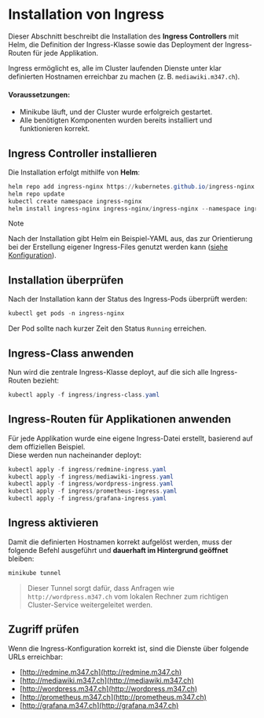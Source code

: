 # Installation von Ingress
Dieser Abschnitt beschreibt die Installation des **Ingress Controllers** mit Helm, die Definition der Ingress-Klasse sowie das Deployment der Ingress-Routen für jede Applikation.

Ingress ermöglicht es, alle im Cluster laufenden Dienste unter klar definierten Hostnamen erreichbar zu machen (z. B. `mediawiki.m347.ch`).

#### Voraussetzungen:
- Minikube läuft, und der Cluster wurde erfolgreich gestartet.
- Alle benötigten Komponenten wurden bereits installiert und funktionieren korrekt.

## Ingress Controller installieren
Die Installation erfolgt mithilfe von **Helm**:

```powershell
helm repo add ingress-nginx https://kubernetes.github.io/ingress-nginx
helm repo update
kubectl create namespace ingress-nginx
helm install ingress-nginx ingress-nginx/ingress-nginx --namespace ingress-nginx
```

> [!NOTE]
> Nach der Installation gibt Helm ein Beispiel-YAML aus, das zur Orientierung bei der Erstellung eigener Ingress-Files genutzt werden kann ([siehe Konfiguration](/docs/pods/ingress/config.md)).

## Installation überprüfen
Nach der Installation kann der Status des Ingress-Pods überprüft werden:

```powershell
kubectl get pods -n ingress-nginx
```

Der Pod sollte nach kurzer Zeit den Status `Running` erreichen.

## Ingress-Class anwenden
Nun wird die zentrale Ingress-Klasse deployt, auf die sich alle Ingress-Routen bezieht:

```powershell
kubectl apply -f ingress/ingress-class.yaml
```

## Ingress-Routen für Applikationen anwenden
Für jede Applikation wurde eine eigene Ingress-Datei erstellt, basierend auf dem offiziellen Beispiel.  
Diese werden nun nacheinander deployt:

```powershell
kubectl apply -f ingress/redmine-ingress.yaml
kubectl apply -f ingress/mediawiki-ingress.yaml
kubectl apply -f ingress/wordpress-ingress.yaml
kubectl apply -f ingress/prometheus-ingress.yaml
kubectl apply -f ingress/grafana-ingress.yaml
```

## Ingress aktivieren
Damit die definierten Hostnamen korrekt aufgelöst werden, muss der folgende Befehl ausgeführt und **dauerhaft im Hintergrund geöffnet** bleiben:

```powershell
minikube tunnel
```

> Dieser Tunnel sorgt dafür, dass Anfragen wie `http://wordpress.m347.ch` vom lokalen Rechner zum richtigen Cluster-Service weitergeleitet werden.

## Zugriff prüfen
Wenn die Ingress-Konfiguration korrekt ist, sind die Dienste über folgende URLs erreichbar:

- [http://redmine.m347.ch](http://redmine.m347.ch)
- [http://mediawiki.m347.ch](http://mediawiki.m347.ch)
- [http://wordpress.m347.ch](http://wordpress.m347.ch)
- [http://prometheus.m347.ch](http://prometheus.m347.ch)
- [http://grafana.m347.ch](http://grafana.m347.ch)
